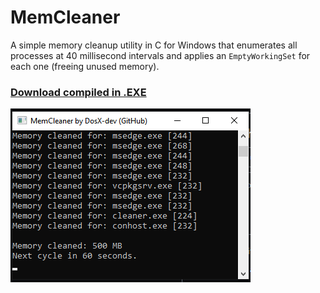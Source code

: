 # MemCleaner
A simple memory cleanup utility in C for Windows that enumerates all processes at 40 millisecond intervals and applies an ```EmptyWorkingSet``` for each one (freeing unused memory).

### [Download compiled in .EXE](https://github.com/DosX-dev/MemCleaner/releases/tag/Builds)

![](screen.png)
